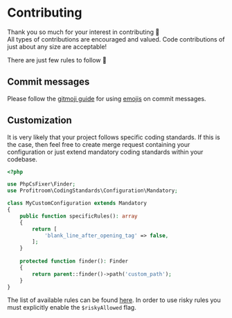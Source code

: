 # Contributing

Thank you so much for your interest in contributing 🙇  
All types of contributions are encouraged and valued. Code contributions of just about any size are acceptable!

There are just few rules to follow 🤠

## Commit messages

Please follow the [gitmoji guide](https://gitmoji.carloscuesta.me/about) for using [emojis](http://emoji.muan.co/) on 
commit messages.

## Customization

It is very likely that your project follows specific coding standards. 
If this is the case, then feel free to create merge request containing your configuration or just extend mandatory 
coding standards within your codebase.
```php
<?php

use PhpCsFixer\Finder;
use Profitroom\CodingStandards\Configuration\Mandatory;

class MyCustomConfiguration extends Mandatory
{
    public function specificRules(): array
    {
        return [
            'blank_line_after_opening_tag' => false,
        ];
    }
    
    protected function finder(): Finder
    {
        return parent::finder()->path('custom_path');
    }
}
```
The list of available rules can be found [here](https://github.com/FriendsOfPHP/PHP-CS-Fixer/blob/master/README.rst). 
In order to use risky rules you must explicitly enable the `$riskyAllowed` flag.
